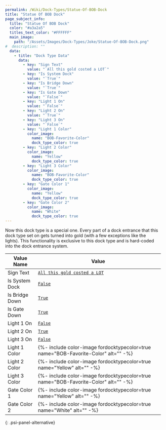 ```yaml
---
permalink: /Wiki/Dock-Types/Statue-Of-BOB-Dock
title: "Statue Of BOB Dock"
page_subject_info:
  title: "Statue Of BOB Dock"
  color: "#a3a2a5"
  titles_text_color: "#FFFFFF"
  main_image:
    path: "/Assets/Images/Dock-Types/Joke/Statue-Of-BOB-Dock.png"
#  description: ""
  data:
    - title: "Dock Type Data"
      data:
        - key: "Sign Text"
          value: "`All this gold costed a LOT`"
        - key: "Is System Dock"
          value: "`True`"
        - key: "Is Bridge Down"
          value: "`True`"
        - key: "Is Gate Down"
          value: "`False`"
        - key: "Light 1 On"
          value: "`False`"
        - key: "Light 2 On"
          value: "`True`"
        - key: "Light 3 On"
          value: "`False`"
        - key: "Light 1 Color"
          color_image:
            name: "BOB-Favorite-Color"
            dock_type_color: true
        - key: "Light 2 Color"
          color_image:
            name: "Yellow"
            dock_type_color: true
        - key: "Light 3 Color"
          color_image:
            name: "BOB-Favorite-Color"
            dock_type_color: true
        - key: "Gate Color 1"
          color_image:
            name: "Yellow"
            dock_type_color: true
        - key: "Gate Color 2"
          color_image:
            name: "White"
            dock_type_color: true
---
```


Now this dock type is a special one. Every part of a dock entrance that this dock type set on gets turned into gold (with a few exceptions like the lights). This functionality is exclusive to this dock type and is hard-coded into the dock entrance system.

| Value Name     | Value |
|-|-|
| Sign Text      | [`All this gold costed a LOT`](/RBAP-Wiki/Wiki/Value-Types#string) |
| Is System Dock | [`False`](/RBAP-Wiki/Wiki/Value-Types#boolean) |
| Is Bridge Down | [`True`](/RBAP-Wiki/Wiki/Value-Types#boolean) |
| Is Gate Down   | [`True`](/RBAP-Wiki/Wiki/Value-Types#boolean) |
| Light 1 On     | [`False`](/RBAP-Wiki/Wiki/Value-Types#boolean) |
| Light 2 On     | [`True`](/RBAP-Wiki/Wiki/Value-Types#boolean) |
| Light 3 On     | [`False`](/RBAP-Wiki/Wiki/Value-Types#boolean) |
| Light 1 Color  | {%- include color-image fordocktypecolor=true name="BOB-Favorite-Color" alt="" -%} |
| Light 2 Color  | {%- include color-image fordocktypecolor=true name="Yellow" alt="" -%} |
| Light 3 Color  | {%- include color-image fordocktypecolor=true name="BOB-Favorite-Color" alt="" -%} |
| Gate Color 1   | {%- include color-image fordocktypecolor=true name="Yellow" alt="" -%} |
| Gate Color 2   | {%- include color-image fordocktypecolor=true name="White" alt="" -%} |
{: .psi-panel-alternative}

<img class="dock-type-image" src="/RBAP-Wiki/Assets/Images/Dock-Types/Joke/Statue-Of-BOB-Dock.png" alt="">